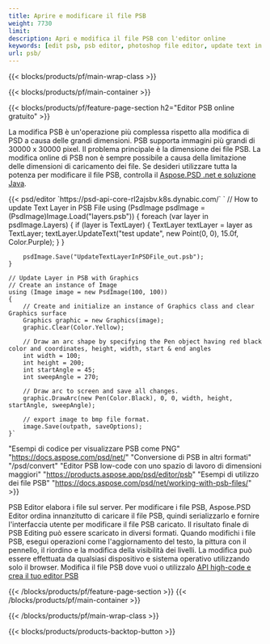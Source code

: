 ```yaml
---
title: Aprire e modificare il file PSB
weight: 7730
limit: 
description: Apri e modifica il file PSB con l'editor online
keywords: [edit psb, psb editor, photoshop file editor, update text in psb, update psb, open psb, update text in psb]
url: psb/
---
```


{{< blocks/products/pf/main-wrap-class >}}

{{< blocks/products/pf/main-container >}}

{{< blocks/products/pf/feature-page-section h2="Editor PSB online gratuito" >}}
<p>La modifica PSB è un'operazione più complessa rispetto alla modifica di PSD a causa delle grandi dimensioni. PSB supporta immagini più grandi di 30000 x 30000 pixel. Il problema principale è la dimensione dei file PSB. La modifica online di PSB non è sempre possibile a causa della limitazione delle dimensioni di caricamento dei file. Se desideri utilizzare tutta la potenza per modificare il file PSB, controlla il <a href="/psd/{{< lang-code >}}">Aspose.PSD .net e soluzione Java</a>. </p>
{{< psd/editor `https://psd-api-core-rl2ajsbv.k8s.dynabic.com/` 
`	// How to update Text Layer in PSB File
	using (PsdImage psdImage = (PsdImage)Image.Load("layers.psb"))
  	{
		foreach (var layer in psdImage.Layers)
		{
			if (layer is TextLayer)
			{
				TextLayer textLayer = layer as TextLayer;
				textLayer.UpdateText("test update", new Point(0, 0), 15.0f, Color.Purple);
			}
		}

		psdImage.Save("UpdateTextLayerInPSDFile_out.psb");
	}
	
	// Update Layer in PSB with Graphics
	// Create an instance of Image
	using (Image image = new PsdImage(100, 100))
	{
		// Create and initialize an instance of Graphics class and clear Graphics surface
		Graphics graphic = new Graphics(image);
		graphic.Clear(Color.Yellow);

		// Draw an arc shape by specifying the Pen object having red black color and coordinates, height, width, start & end angles                 
		int width = 100;
		int height = 200;
		int startAngle = 45;
		int sweepAngle = 270;

		// Draw arc to screen and save all changes.
		graphic.DrawArc(new Pen(Color.Black), 0, 0, width, height, startAngle, sweepAngle);

		// export image to bmp file format.
		image.Save(outpath, saveOptions);
	}` 
"Esempi di codice per visualizzare PSB come PNG"  "https://docs.aspose.com/psd/net/" 
"Conversione di PSB in altri formati"  "/psd/convert" 
"Editor PSB low-code con uno spazio di lavoro di dimensioni maggiori" "https://products.aspose.app/psd/editor/psb" 
"Esempi di utilizzo dei file PSB" "https://docs.aspose.com/psd/net/working-with-psb-files/" >}}
<p>PSB Editor elabora i file sul server. Per modificare i file PSB, Aspose.PSD Editor ordina innanzitutto di caricare il file PSB, quindi serializzarlo e fornire l'interfaccia utente per modificare il file PSB caricato. Il risultato finale di PSB Editing può essere scaricato in diversi formati. Quando modifichi i file PSB, esegui operazioni come l'aggiornamento del testo, la pittura con il pennello, il riordino e la modifica della visibilità dei livelli. La modifica può essere effettuata da qualsiasi dispositivo e sistema operativo utilizzando solo il browser. Modifica il file PSB dove vuoi o utilizzalo <a href="https://docs.aspose.com/psd/net/working-with-psb-files/">API high-code e crea il tuo editor PSB</a></p>

{{< /blocks/products/pf/feature-page-section >}}
{{< /blocks/products/pf/main-container >}}


{{< /blocks/products/pf/main-wrap-class >}}

{{< blocks/products/products-backtop-button >}}
